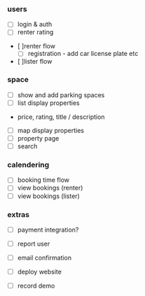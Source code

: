 ### users
- [ ] login & auth
- [ ] renter rating
- [ ]renter flow
  - [ ] registration - add car license plate etc
- [ ]lister flow

### space
- [ ] show and add parking spaces
- [ ] list display properties
 - price, rating, title / description
- [ ] map display properties
- [ ] property page
- [ ] search

### calendering
- [ ] booking time flow
- [ ] view bookings (renter)
- [ ] view bookings (lister)

### extras
- [ ] payment integration?
- [ ] report user
- [ ] email confirmation
- [ ] deploy website

- [ ] record demo
